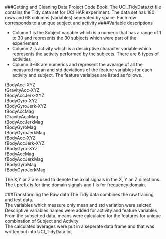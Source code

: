 ###Getting and Cleaning Data Project Code Book.
The UCI_TidyData.txt file contains the Tidy data set for UCI HAR experiment. The data set has 180 rows and 68 columns (variables) seperated by space. Each row corresponds to a unique subject and activity
####Variable descriptions
* Column 1 is the Subject variable which is a numeric that has a range of 1 to 30 and represents the 30 subjects which were part of the experiement
* Column 2 is activity which is a descirptive character variable which represents the activity performed by the subjects. There are 6 types of activities
* Column 3-68 are numerics and represent the avearge of all the measured mean and std deviations of the feature variables for each activity and subject. The feature varialbes are listed as follows.


tBodyAcc-XYZ<br>
tGravityAcc-XYZ<br>
tBodyAccJerk-XYZ<br>
tBodyGyro-XYZ<br>
tBodyGyroJerk-XYZ<br>
tBodyAccMag<br>
tGravityAccMag<br>
tBodyAccJerkMag<br>
tBodyGyroMag<br>
tBodyGyroJerkMag<br>
fBodyAcc-XYZ<br>
fBodyAccJerk-XYZ<br>
fBodyGyro-XYZ<br>
fBodyAccMag<br>
fBodyAccJerkMag<br>
fBodyGyroMag<br>
fBodyGyroJerkMag<br>
 
 The X,Y or Z are used to denote the axial signals in the X, Y an Z directions. The t prefix is for time domain signals and f is for frequency domain. 

###Transforming the Raw data
The Tidy data combines the raw training and test data.<br>
The variables which measure only mean and std variation were selcted<br>
Descriptive variables names were added for activity and feature variables<br>
From the subsetted data, means were calculated for the features for unique combination of Subject and Activity<br>
The calculated averages were put in a seperate data frame and that was written out into UCI_TidyData.txt
